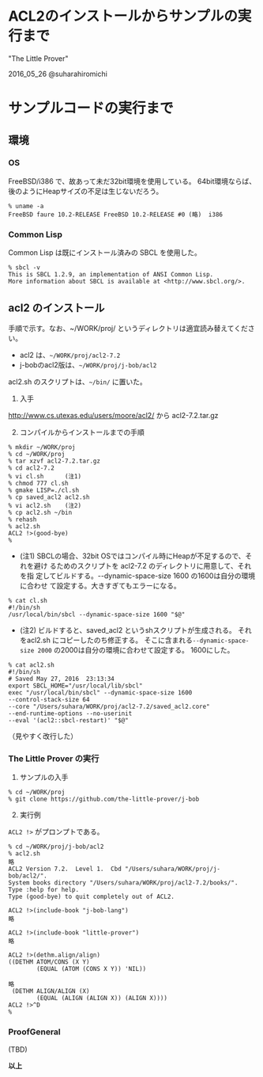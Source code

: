 ACL2のインストールからサンプルの実行まで
=======================

"The Little Prover"

2016_05_26 @suharahiromichi

# サンプルコードの実行まで

## 環境

### OS

FreeBSD/i386 で、故あって未だ32bit環境を使用している。
64bit環境ならば、後のようにHeapサイズの不足は生じないだろう。

```
% uname -a
FreeBSD faure 10.2-RELEASE FreeBSD 10.2-RELEASE #0 (略)  i386
```

### Common Lisp

Common Lisp は既にインストール済みの SBCL を使用した。

```
% sbcl -v
This is SBCL 1.2.9, an implementation of ANSI Common Lisp.
More information about SBCL is available at <http://www.sbcl.org/>.
```

## acl2 のインストール

手順で示す。なお、~/WORK/proj/ というディレクトリは適宜読み替えてください。

- acl2 は、``~/WORK/proj/acl2-7.2``
- j-bobのacl2版は、``~/WORK/proj/j-bob/acl2``

acl2.sh のスクリプトは、``~/bin/`` に置いた。


1. 入手

http://www.cs.utexas.edu/users/moore/acl2/ から acl2-7.2.tar.gz


2. コンパイルからインストールまでの手順


```
% mkdir ~/WORK/proj
% cd ~/WORK/proj
% tar xzvf acl2-7.2.tar.gz
% cd acl2-7.2
% vi cl.sh      (注1)
% chmod 777 cl.sh
% gmake LISP=./cl.sh
% cp saved_acl2 acl2.sh
% vi acl2.sh    (注2)
% cp acl2.sh ~/bin
% rehash
% acl2.sh
ACL2 !>(good-bye)
%
```

- (注1) SBCLの場合、32bit OSではコンパイル時にHeapが不足するので、それを避け
るためのスクリプトを acl2-7.2 のディレクトリに用意して、それを指
定してビルドする。--dynamic-space-size 1600 の1600は自分の環境に合わせ
て設定する。大きすぎてもエラーになる。

```
% cat cl.sh 
#!/bin/sh
/usr/local/bin/sbcl --dynamic-space-size 1600 "$@"
```

- (注2) ビルドすると、saved_acl2 というshスクリプトが生成される。
それをacl2.sh にコピーしたのち修正する。
そこに含まれる``--dynamic-space-size 2000`` の2000は自分の環境に合わせて設定する。
1600にした。

```
% cat acl2.sh
#!/bin/sh
# Saved May 27, 2016  23:13:34
export SBCL_HOME="/usr/local/lib/sbcl"
exec "/usr/local/bin/sbcl" --dynamic-space-size 1600
--control-stack-size 64
--core "/Users/suhara/WORK/proj/acl2-7.2/saved_acl2.core"
--end-runtime-options --no-userinit
--eval '(acl2::sbcl-restart)' "$@"
```

（見やすく改行した）


### The Little Prover の実行


1. サンプルの入手

```
% cd ~/WORK/proj
% git clone https://github.com/the-little-prover/j-bob
```

2. 実行例


``ACL2 !>`` がプロンプトである。

```
% cd ~/WORK/proj/j-bob/acl2
% acl2.sh 
略
ACL2 Version 7.2.  Level 1.  Cbd "/Users/suhara/WORK/proj/j-bob/acl2/".
System books directory "/Users/suhara/WORK/proj/acl2-7.2/books/".
Type :help for help.
Type (good-bye) to quit completely out of ACL2.

ACL2 !>(include-book "j-bob-lang")
略

ACL2 !>(include-book "little-prover")
略

ACL2 !>(dethm.align/align)
((DETHM ATOM/CONS (X Y)
        (EQUAL (ATOM (CONS X Y)) 'NIL))

略
 (DETHM ALIGN/ALIGN (X)
        (EQUAL (ALIGN (ALIGN X)) (ALIGN X))))
ACL2 !>^D
%
```

### ProofGeneral

(TBD)

**以上**
